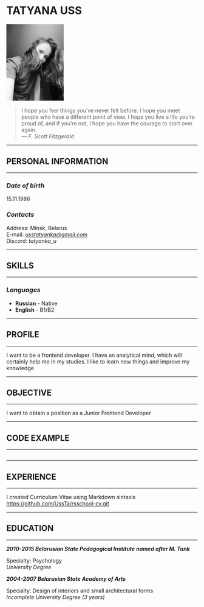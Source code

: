 # **TATYANA USS**

<img src="images/myPhoto.jpg" alt="My photo" width="30%"/>


> I hope you feel things you’ve never felt before. I hope you meet people who have a different point of view. I hope you live a life you’re proud of, and if you’re not, I hope you have the courage to start over again.  
*― F. Scott Fitzgerald*

---
## **PERSONAL INFORMATION**
---
### *__Date of birth__*  
15.11.1986
### *__Contacts__* 
Address: Minsk, Belarus  
E-mail: *usstatyanka@gmail.com*  
Discord: *tatyanka_u*

---
## **SKILLS**
---
### *__Languages__* 
* __Russian__ - Native
* __English__ - B1/B2



---
## **PROFILE**
---
I want to be a frontend developer. I have an analytical mind, which will certainly help me in my studies. I like to learn new things and improve my knowledge  

---
## **OBJECTIVE**
---
I want to obtain a position as a Junior Frontend Developer

---
## **CODE EXAMPLE**
---
```

```

---
## **EXPERIENCE**
---

I created Curriculum Vitae using Markdown sintaxis
https://github.com/UssTa/rsschool-cv.git

---
## **EDUCATION**
---
*__2010-2015 Belarusian State Pedagogical Institute named after M. Tank__*
   
Specialty: Psychology  
*University Degree*


*__2004-2007 Belarusian State Academy of Arts__*  

Specialty: Design of interiors and small architectural forms  
*Incomplete University Degree (3 years)*